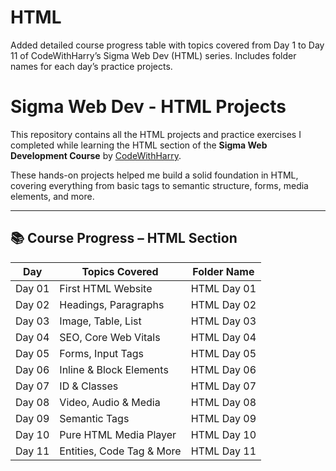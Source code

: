 # HTML
Added detailed course progress table with topics covered from Day 1 to Day 11 of CodeWithHarry’s Sigma Web Dev (HTML) series. Includes folder names for each day’s practice projects.
# Sigma Web Dev - HTML Projects

This repository contains all the HTML projects and practice exercises I completed while learning the HTML section of the **Sigma Web Development Course** by [CodeWithHarry](https://www.codewithharry.com/).

These hands-on projects helped me build a solid foundation in HTML, covering everything from basic tags to semantic structure, forms, media elements, and more.

---

## 📚 Course Progress – HTML Section

| Day    | Topics Covered              | Folder Name      |
|--------|-----------------------------|------------------|
| Day 01 | First HTML Website          | HTML Day 01      |
| Day 02 | Headings, Paragraphs        | HTML Day 02      | 
| Day 03 | Image, Table, List          | HTML Day 03      | 
| Day 04 | SEO, Core Web Vitals        | HTML Day 04      | 
| Day 05 | Forms, Input Tags           | HTML Day 05      | 
| Day 06 | Inline & Block Elements     | HTML Day 06      | 
| Day 07 | ID & Classes                | HTML Day 07      | 
| Day 08 | Video, Audio & Media        | HTML Day 08      | 
| Day 09 | Semantic Tags               | HTML Day 09      |
| Day 10 | Pure HTML Media Player      | HTML Day 10      |
| Day 11 | Entities, Code Tag & More   | HTML Day 11      |

